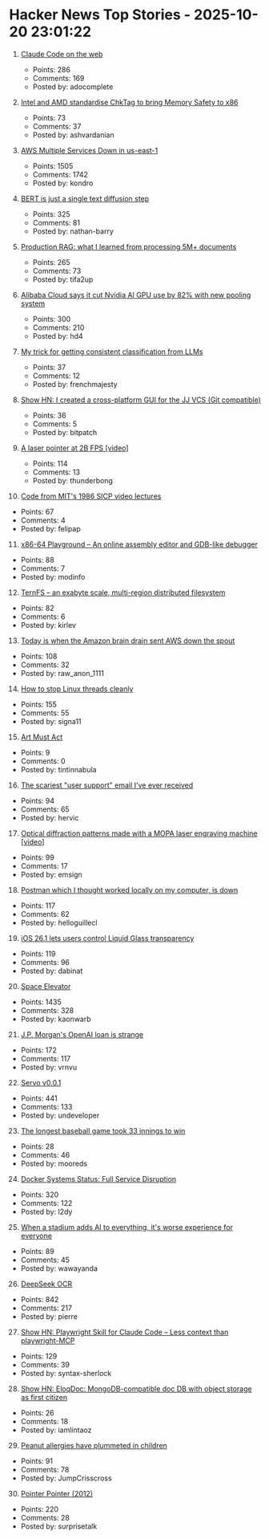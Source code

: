 # Hacker News Top Stories - 2025-10-20 23:01:22

1. [Claude Code on the web](https://www.anthropic.com/news/claude-code-on-the-web)
   - Points: 286
   - Comments: 169
   - Posted by: adocomplete

2. [Intel and AMD standardise ChkTag to bring Memory Safety to x86](https://community.intel.com/t5/Blogs/Tech-Innovation/open-intel/ChkTag-x86-Memory-Safety/post/1721490)
   - Points: 73
   - Comments: 37
   - Posted by: ashvardanian

3. [AWS Multiple Services Down in us-east-1](https://health.aws.amazon.com/health/status?ts=20251020)
   - Points: 1505
   - Comments: 1742
   - Posted by: kondro

4. [BERT is just a single text diffusion step](https://nathan.rs/posts/roberta-diffusion/)
   - Points: 325
   - Comments: 81
   - Posted by: nathan-barry

5. [Production RAG: what I learned from processing 5M+ documents](https://blog.abdellatif.io/production-rag-processing-5m-documents)
   - Points: 265
   - Comments: 73
   - Posted by: tifa2up

6. [Alibaba Cloud says it cut Nvidia AI GPU use by 82% with new pooling system](https://www.tomshardware.com/tech-industry/semiconductors/alibaba-says-new-pooling-system-cut-nvidia-gpu-use-by-82-percent)
   - Points: 300
   - Comments: 210
   - Posted by: hd4

7. [My trick for getting consistent classification from LLMs](https://verdik.substack.com/p/how-to-get-consistent-classification)
   - Points: 37
   - Comments: 12
   - Posted by: frenchmajesty

8. [Show HN: I created a cross-platform GUI for the JJ VCS (Git compatible)](https://judojj.com)
   - Points: 36
   - Comments: 5
   - Posted by: bitpatch

9. [A laser pointer at 2B FPS [video]](https://www.youtube.com/watch?v=o4TdHrMi6do)
   - Points: 114
   - Comments: 13
   - Posted by: thunderbong

10. [Code from MIT's 1986 SICP video lectures](https://github.com/felipap/sicp-code)
   - Points: 67
   - Comments: 4
   - Posted by: felipap

11. [x86-64 Playground – An online assembly editor and GDB-like debugger](https://x64.halb.it/)
   - Points: 88
   - Comments: 7
   - Posted by: modinfo

12. [TernFS – an exabyte scale, multi-region distributed filesystem](https://www.xtxmarkets.com/tech/2025-ternfs/#posix-shaped)
   - Points: 82
   - Comments: 6
   - Posted by: kirlev

13. [Today is when the Amazon brain drain sent AWS down the spout](https://www.theregister.com/2025/10/20/aws_outage_amazon_brain_drain_corey_quinn/)
   - Points: 108
   - Comments: 32
   - Posted by: raw_anon_1111

14. [How to stop Linux threads cleanly](https://mazzo.li/posts/stopping-linux-threads.html)
   - Points: 155
   - Comments: 55
   - Posted by: signa11

15. [Art Must Act](https://aeon.co/essays/harold-rosenberg-exhorted-artists-to-take-action-and-resist-cliche)
   - Points: 9
   - Comments: 0
   - Posted by: tintinnabula

16. [The scariest "user support" email I've ever received](https://www.devas.life/the-scariest-user-support-email-ive-ever-received/)
   - Points: 94
   - Comments: 65
   - Posted by: hervic

17. [Optical diffraction patterns made with a MOPA laser engraving machine [video]](https://www.youtube.com/watch?v=RsGHr7dXLuI)
   - Points: 99
   - Comments: 17
   - Posted by: emsign

18. [Postman which I thought worked locally on my computer, is down](https://status.postman.com)
   - Points: 117
   - Comments: 62
   - Posted by: helloguillecl

19. [iOS 26.1 lets users control Liquid Glass transparency](https://www.macrumors.com/2025/10/20/ios-26-1-liquid-glass-toggle/)
   - Points: 119
   - Comments: 96
   - Posted by: dabinat

20. [Space Elevator](https://neal.fun/space-elevator/)
   - Points: 1435
   - Comments: 328
   - Posted by: kaonwarb

21. [J.P. Morgan's OpenAI loan is strange](https://marketunpack.com/j-p-morgans-openai-loan-is-strange/)
   - Points: 172
   - Comments: 117
   - Posted by: vrnvu

22. [Servo v0.0.1](https://github.com/servo/servo)
   - Points: 441
   - Comments: 133
   - Posted by: undeveloper

23. [The longest baseball game took 33 innings to win](https://www.mlb.com/news/the-longest-professional-baseball-game-ever-played)
   - Points: 28
   - Comments: 46
   - Posted by: mooreds

24. [Docker Systems Status: Full Service Disruption](https://www.dockerstatus.com/pages/incident/533c6539221ae15e3f000031/68f5e1c741c825463df7486c)
   - Points: 320
   - Comments: 122
   - Posted by: l2dy

25. [When a stadium adds AI to everything, it's worse experience for everyone](https://a.wholelottanothing.org/bmo-stadium-in-la-added-ai-to-everything-and-what-they-got-was-a-worse-experience-for-everyone/)
   - Points: 89
   - Comments: 45
   - Posted by: wawayanda

26. [DeepSeek OCR](https://github.com/deepseek-ai/DeepSeek-OCR)
   - Points: 842
   - Comments: 217
   - Posted by: pierre

27. [Show HN: Playwright Skill for Claude Code – Less context than playwright-MCP](https://github.com/lackeyjb/playwright-skill)
   - Points: 129
   - Comments: 39
   - Posted by: syntax-sherlock

28. [Show HN: EloqDoc: MongoDB-compatible doc DB with object storage as first citizen](https://github.com/eloqdata/eloqdoc)
   - Points: 26
   - Comments: 18
   - Posted by: iamlintaoz

29. [Peanut allergies have plummeted in children](https://www.nytimes.com/2025/10/20/well/peanut-allergy-drop.html)
   - Points: 91
   - Comments: 78
   - Posted by: JumpCrisscross

30. [Pointer Pointer (2012)](https://pointerpointer.com)
   - Points: 220
   - Comments: 28
   - Posted by: surprisetalk

